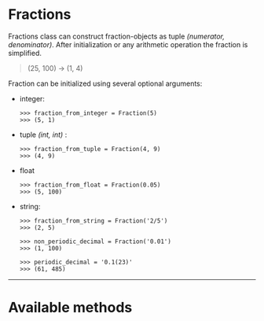 # Fractions

Fractions class can construct fraction-objects as tuple *(numerator, denominator)*. After initialization or any arithmetic operation the fraction is simplified.

> (25, 100) -> (1, 4)

Fraction can be initialized using several optional arguments:

- integer: 
  ```
  >>> fraction_from_integer = Fraction(5)
  >>> (5, 1)
  ```

- tuple *(int, int)* :

  ```
  >>> fraction_from_tuple = Fraction(4, 9)
  >>> (4, 9)
  ```

- float

  ```
  >>> fraction_from_float = Fraction(0.05)
  >>> (5, 100)

- string:

  ```
  >>> fraction_from_string = Fraction('2/5')
  >>> (2, 5)
  ```

  ```
  >>> non_periodic_decimal = Fraction('0.01')
  >>> (1, 100)
  ```

  ```
  >>> periodic_decimal = '0.1(23)'
  >>> (61, 485)
  ```

---

# Available methods


